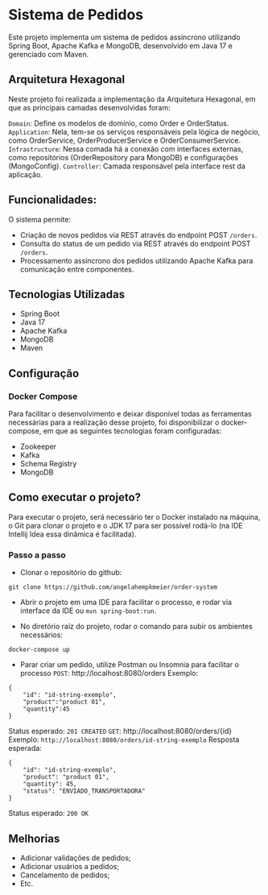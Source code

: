 # Sistema de Pedidos

Este projeto implementa um sistema de pedidos assíncrono utilizando Spring Boot, Apache Kafka e MongoDB, desenvolvido em Java 17 e gerenciado com Maven.

## Arquitetura Hexagonal

Neste projeto foi realizada a implementação da Arquitetura Hexagonal, em que as principais camadas desenvolvidas foram:

`Domain`: Define os modelos de domínio, como Order e OrderStatus.
`Application`: Nela, tem-se os serviços responsáveis pela lógica de negócio, como OrderService, OrderProducerService e OrderConsumerService.
`Infrastructure`: Nessa comada há a conexão com interfaces externas, como repositórios (OrderRepository para MongoDB) e configurações (MongoConfig).
`Controller`: Camada responsável pela interface rest da aplicação.

## Funcionalidades:
O sistema permite:

- Criação de novos pedidos via REST através do endpoint POST `/orders`.
- Consulta do status de um pedido via REST através do endpoint POST `/orders`.
- Processamento assíncrono dos pedidos utilizando Apache Kafka para comunicação entre componentes.

## Tecnologias Utilizadas
- Spring Boot
- Java 17
- Apache Kafka
- MongoDB
- Maven

## Configuração
### Docker Compose
Para facilitar o desenvolvimento e deixar disponível todas as ferramentas necessárias para a realização desse projeto, foi disponibilizar o docker-compose, em que as seguintes tecnologias foram configuradas:
- Zookeeper
- Kafka
- Schema Registry
- MongoDB

## Como executar o projeto?

Para executar o projeto, será necessário ter o Docker instalado na máquina, o Git para clonar o projeto e o JDK 17 para ser possível rodá-lo (na IDE Intellij Idea essa dinâmica é facilitada). 

### Passo a passo

- Clonar o repositório do github:

```git clone https://github.com/angelahempkmeier/order-system```

- Abrir o projeto em uma IDE para facilitar o processo, e rodar via interface da IDE ou `mvn spring-boot:run`.

- No diretório raíz do projeto, rodar o comando para subir os ambientes necessários:
```
docker-compose up
```
- Parar criar um pedido, utilize Postman ou Insomnia para facilitar o processo
`POST`: http://localhost:8080/orders
Exemplo: 
```
{
	"id": "id-string-exemplo",
	"product":"product 01",
	"quantity":45
}
```
Status esperado: `201 CREATED`
`GET`: http://localhost:8080/orders/{id}
Exemplo:
`http://localhost:8080/orders/id-string-exemplo`
Resposta esperada:
```
{
	"id": "id-string-exemplo",
	"product": "product 01",
	"quantity": 45,
	"status": "ENVIADO_TRANSPORTADORA"
}
```
Status esperado: `200 OK`

## Melhorias
- Adicionar validações de pedidos;
- Adicionar usuários a pedidos;
- Cancelamento de pedidos;
- Etc.
